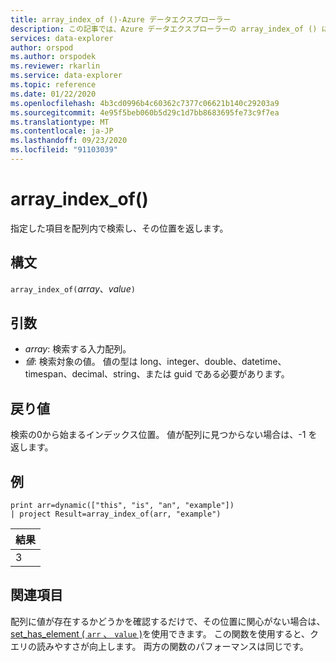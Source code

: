 ```yaml
---
title: array_index_of ()-Azure データエクスプローラー
description: この記事では、Azure データエクスプローラーの array_index_of () について説明します。
services: data-explorer
author: orspod
ms.author: orspodek
ms.reviewer: rkarlin
ms.service: data-explorer
ms.topic: reference
ms.date: 01/22/2020
ms.openlocfilehash: 4b3cd0996b4c60362c7377c06621b140c29203a9
ms.sourcegitcommit: 4e95f5beb060b5d29c1d7bb8683695fe73c9f7ea
ms.translationtype: MT
ms.contentlocale: ja-JP
ms.lasthandoff: 09/23/2020
ms.locfileid: "91103039"
---
```

# <a name="array_index_of"></a>array_index_of()

指定した項目を配列内で検索し、その位置を返します。

## <a name="syntax"></a>構文

`array_index_of(`*array*、*value*`)`

## <a name="arguments"></a>引数

* *array*: 検索する入力配列。
* *値*: 検索対象の値。 値の型は long、integer、double、datetime、timespan、decimal、string、または guid である必要があります。

## <a name="returns"></a>戻り値

検索の0から始まるインデックス位置。
値が配列に見つからない場合は、-1 を返します。

## <a name="example"></a>例

<!-- csl: https://help.kusto.windows.net:443/Samples -->
```kusto
print arr=dynamic(["this", "is", "an", "example"]) 
| project Result=array_index_of(arr, "example")
```

|結果|
|---|
|3|

## <a name="see-also"></a>関連項目

配列に値が存在するかどうかを確認するだけで、その位置に関心がない場合は、 [set_has_element ( `arr` 、 `value` )](sethaselementfunction.md)を使用できます。 この関数を使用すると、クエリの読みやすさが向上します。 両方の関数のパフォーマンスは同じです。
